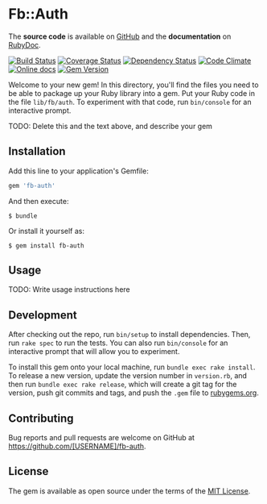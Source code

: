 # Fb::Auth

The **source code** is available on [GitHub](https://github.com/fullscreen/fb-auth) and the **documentation** on [RubyDoc](http://www.rubydoc.info/gems/fb-auth/frames).

[![Build Status](http://img.shields.io/travis/Fullscreen/fb-auth/master.svg)](https://travis-ci.org/Fullscreen/fb-auth)
[![Coverage Status](http://img.shields.io/coveralls/Fullscreen/fb-auth/master.svg)](https://coveralls.io/r/Fullscreen/fb-auth)
[![Dependency Status](http://img.shields.io/gemnasium/Fullscreen/fb-auth.svg)](https://gemnasium.com/Fullscreen/fb-auth)
[![Code Climate](http://img.shields.io/codeclimate/github/Fullscreen/fb-auth.svg)](https://codeclimate.com/github/Fullscreen/fb-auth)
[![Online docs](http://img.shields.io/badge/docs-✓-green.svg)](http://www.rubydoc.info/gems/fb-auth/frames)
[![Gem Version](http://img.shields.io/gem/v/fb-auth.svg)](http://rubygems.org/gems/fb-auth)


Welcome to your new gem! In this directory, you'll find the files you need to be able to package up your Ruby library into a gem. Put your Ruby code in the file `lib/fb/auth`. To experiment with that code, run `bin/console` for an interactive prompt.

TODO: Delete this and the text above, and describe your gem

## Installation

Add this line to your application's Gemfile:

```ruby
gem 'fb-auth'
```

And then execute:

    $ bundle

Or install it yourself as:

    $ gem install fb-auth

## Usage

TODO: Write usage instructions here

## Development

After checking out the repo, run `bin/setup` to install dependencies. Then, run `rake spec` to run the tests. You can also run `bin/console` for an interactive prompt that will allow you to experiment.

To install this gem onto your local machine, run `bundle exec rake install`. To release a new version, update the version number in `version.rb`, and then run `bundle exec rake release`, which will create a git tag for the version, push git commits and tags, and push the `.gem` file to [rubygems.org](https://rubygems.org).

## Contributing

Bug reports and pull requests are welcome on GitHub at https://github.com/[USERNAME]/fb-auth.

## License

The gem is available as open source under the terms of the [MIT License](http://opensource.org/licenses/MIT).